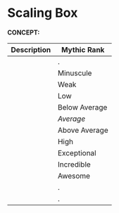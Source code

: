 # Scaling Box
**CONCEPT:**

|**Description**|**Mythic Rank**|
|---|---|
|   |.   |
|   |Minuscule|
|    |Weak|
|    |Low|
|    |Below Average|
|    |_Average_|
|    |Above Average|
|    |High|
|    |Exceptional|
|    |Incredible|
|   |Awesome|
|    |.   |
|    |.   |